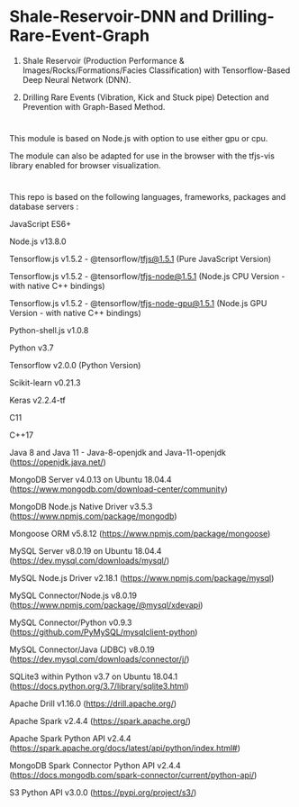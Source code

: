 # Shale-Reservoir-DNN and Drilling-Rare-Event-Graph

1) Shale Reservoir (Production Performance & Images/Rocks/Formations/Facies Classification) with Tensorflow-Based Deep Neural Network (DNN).

2) Drilling Rare Events (Vibration, Kick and Stuck pipe) Detection and Prevention with Graph-Based Method.

# 

This module is based on Node.js with option to use either gpu or cpu. 

The module can also be adapted for use in the browser with the tfjs-vis library enabled for browser visualization.

#

This repo is based on the following languages, frameworks, packages and database servers :

JavaScript ES6+

Node.js v13.8.0

Tensorflow.js v1.5.2 - @tensorflow/tfjs@1.5.1  (Pure JavaScript Version)

Tensorflow.js v1.5.2 - @tensorflow/tfjs-node@1.5.1  (Node.js CPU Version - with native C++ bindings)

Tensorflow.js v1.5.2 - @tensorflow/tfjs-node-gpu@1.5.1  (Node.js GPU Version - with native C++ bindings)

Python-shell.js v1.0.8

Python v3.7

Tensorflow v2.0.0 (Python Version)

Scikit-learn v0.21.3

Keras v2.2.4-tf

C11

C++17

Java 8 and Java 11 - Java-8-openjdk and Java-11-openjdk (https://openjdk.java.net/)

MongoDB Server v4.0.13 on Ubuntu 18.04.4 (https://www.mongodb.com/download-center/community)

MongoDB Node.js Native Driver v3.5.3 (https://www.npmjs.com/package/mongodb)

Mongoose ORM v5.8.12 (https://www.npmjs.com/package/mongoose)

MySQL Server v8.0.19 on Ubuntu 18.04.4 (https://dev.mysql.com/downloads/mysql/) 

MySQL Node.js Driver v2.18.1 (https://www.npmjs.com/package/mysql)

MySQL Connector/Node.js v8.0.19 (https://www.npmjs.com/package/@mysql/xdevapi)

MySQL Connector/Python v0.9.3 (https://github.com/PyMySQL/mysqlclient-python)

MySQL Connector/Java (JDBC) v8.0.19 (https://dev.mysql.com/downloads/connector/j/)

SQLite3 within Python v3.7 on Ubuntu 18.04.1 (https://docs.python.org/3.7/library/sqlite3.html)

Apache Drill v1.16.0 (https://drill.apache.org/)

Apache Spark v2.4.4 (https://spark.apache.org/)

Apache Spark Python API v2.4.4 (https://spark.apache.org/docs/latest/api/python/index.html#)

MongoDB Spark Connector Python API v2.4.4 (https://docs.mongodb.com/spark-connector/current/python-api/)

S3 Python API v3.0.0 (https://pypi.org/project/s3/)
